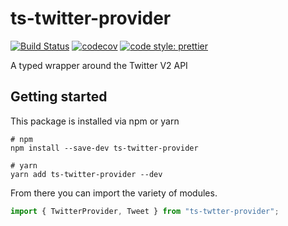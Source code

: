 # ts-twitter-provider

[![Build Status](https://travis-ci.org/brandongregoryscott/ts-twitter-provider.svg?branch=main)](https://travis-ci.org/brandongregoryscott/ts-twitter-provider)
[![codecov](https://codecov.io/gh/brandongregoryscott/ts-twitter-provider/branch/main/graph/badge.svg)](https://codecov.io/gh/brandongregoryscott/ts-twitter-provider)
[![code style: prettier](https://img.shields.io/badge/code_style-prettier-ff69b4.svg?style=flat-square)](https://github.com/prettier/prettier)

A typed wrapper around the Twitter V2 API

## Getting started

This package is installed via npm or yarn

```shell
# npm
npm install --save-dev ts-twitter-provider

# yarn
yarn add ts-twitter-provider --dev
```

From there you can import the variety of modules.

```typescript
import { TwitterProvider, Tweet } from "ts-twtter-provider";
```
